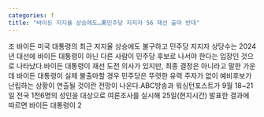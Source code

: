 ```yaml
---
categories: f
title: "바이든 지지율 상승에도…美민주당 지지자 56 재선 출마 반대"
---
```

조 바이든 미국 대통령의 최근 지지율 상승에도 불구하고 민주당 지지자 상당수는 2024년 대선에 바이든 대통령이 아닌 다른 사람이 민주당 후보로 나서야 한다는 입장인 것으로 나타났다.바이든 대통령이 재선 도전 의사가 있지만, 최종 결정은 아니라고 말한 가운데 바이든 대통령이 실제 불출마할 경우 민주당은 뚜렷한 유력 주자가 없이 예비후보가 난립하는 상황이 연출될 것이란 전망이 나온다.ABC방송과 워싱턴포스트가 9월 18~21일 전국 1천6명의 성인을 대상으로 여론조사를 실시해 25일(현지시간) 발표한 결과에 따르면 바이든 대통령이 2